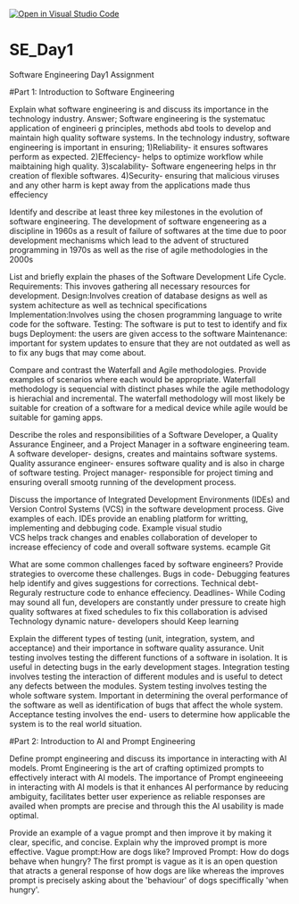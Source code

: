 [![Open in Visual Studio Code](https://classroom.github.com/assets/open-in-vscode-2e0aaae1b6195c2367325f4f02e2d04e9abb55f0b24a779b69b11b9e10269abc.svg)](https://classroom.github.com/online_ide?assignment_repo_id=18364881&assignment_repo_type=AssignmentRepo)
# SE_Day1
Software Engineering Day1 Assignment

#Part 1: Introduction to Software Engineering

Explain what software engineering is and discuss its importance in the technology industry. Answer; Software engineering is the systematuc application of engineeri g principles, methods abd tools to develop and maintain high quality software systems. In the technology industry, software engineering is important in ensuring;
1)Reliability- it ensures softwares perform as expected.
2)Effeciency- helps to optimize workflow while maibtaining high quality.
3)scalability- Software engeneering helps in thr creation of flexible softwares.
4)Security- ensuring that malicious viruses and any other harm is kept away from the applications made thus effeciency


Identify and describe at least three key milestones in the evolution of software engineering.
The development of software engeneering as a discipline in 1960s as a result of failure of softwares at the time due to poor development mechanisms which lead to the advent of structured programming in 1970s as well as the rise of agile methodologies in the 2000s


List and briefly explain the phases of the Software Development Life Cycle.
Requirements: This invoves gathering all necessary resources for development.
Design:Involves creation of database designs as well as system achitecture as well as technical specifications
Implementation:Involves using the  chosen programming language to write code for the software.
Testing: The software is put to test to identify and fix bugs 
Deployment: the users are given access to the software 
Maintenance: important for system updates to ensure that they are not outdated as well as to fix any bugs that may come about.

Compare and contrast the Waterfall and Agile methodologies. Provide examples of scenarios where each would be appropriate.
Waterfall methodology is sequencial with distinct phases while the agile methodology is hierachial and incremental. The waterfall methodology will most likely be suitable for creation of a software for a medical device while agile would be suitable for gaming apps. 


Describe the roles and responsibilities of a Software Developer, a Quality Assurance Engineer, and a Project Manager in a software engineering team.
A software developer- designs, creates and maintains software systems. 
Quality assurance engineer- ensures software quality and is also in charge of software testing.
Project manager- responsible for project timing and ensuring overall smootg running of the development process.


Discuss the importance of Integrated Development Environments (IDEs) and Version Control Systems (VCS) in the software development process. Give examples of each.
IDEs provide an enabling platform for writting, implementing and debbuging code. Example visual studio  
VCS helps track changes and enables collaboration of developer to increase effeciency of code and overall software systems. ecample Git

What are some common challenges faced by software engineers? Provide strategies to overcome these challenges.
Bugs in code- Debugging features help identify and gives suggestions for corrections.
Technical debt- Reguraly restructure code to enhance effeciency. 
Deadlines- While Coding may sound all fun, developers are constantly under pressure to create high quality softwares at fixed schedules to fix this collaboration is advised
Technology dynamic nature- developers should Keep learning 



Explain the different types of testing (unit, integration, system, and acceptance) and their importance in software quality assurance.
Unit testing involves testing the different functions of a software in isolation. It is useful in detecting bugs in the early development stages. 
Integration testing involves testing the interaction of different modules and is useful to detect any defects between the modules.
System testing involves testing the whole software system. Important in determining the overal performance of the software as well as identification of bugs that affect the whole system.
Acceptance testing involves the end- users to determine how applicable the system is to the real world situation. 


#Part 2: Introduction to AI and Prompt Engineering


Define prompt engineering and discuss its importance in interacting with AI models.
Promt Engineering is the art of crafting optimized prompts to effectively interact with AI models.
The importance of Prompt engineeeing in interacting with AI models is that it enhances AI performance by reducing ambiguity, facilitates better user experience as reliable responses are availed when prompts are precise and through this the AI usability is made optimal.



Provide an example of a vague prompt and then improve it by making it clear, specific, and concise. Explain why the improved prompt is more effective.
Vague prompt:How are dogs like?
Improved Prompt: How do dogs behave when hungry?
The first prompt is vague as it is an open question that atracts a general response of how dogs are like whereas the improves prompt is precisely asking about the 'behaviour' of dogs speciffically 'when hungry'. 



